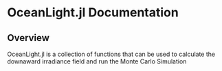 # OceanLight.jl Documentation

## Overview 
OceanLight.jl is a collection of functions that can be used to calculate the downaward irradiance field and run the Monte Carlo
Simulation
